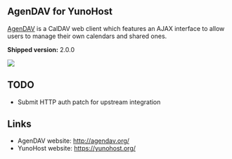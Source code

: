 AgenDAV for YunoHost
--------------------

[AgenDAV](http://agendav.org/) is a CalDAV web client which features an
AJAX interface to allow users to manage their own calendars and shared ones.

**Shipped version:** 2.0.0

![](http://agendav.org/img/screenshots/2.0.0-beta1/001_month_view.png)

## TODO

 * Submit HTTP auth patch for upstream integration

## Links

 * AgenDAV website: http://agendav.org/
 * YunoHost website: https://yunohost.org/
